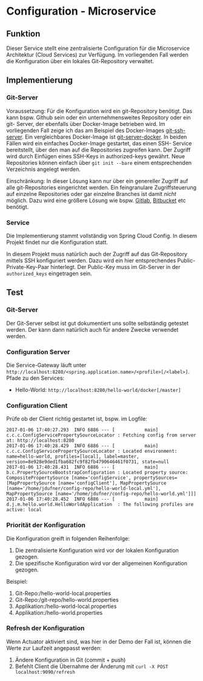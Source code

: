 # Configuration - Microservice

## Funktion

Dieser Service stellt eine zentralisierte Configuration für die Microservice
Architektur (Cloud Services) zur Verfügung. Im vorliegenden Fall werden die 
Konfiguration über ein lokales Git-Repository verwaltet.

## Implementierung

### Git-Server

Voraussetzung: Für die Konfiguration wird ein git-Repository benötigt. Das 
kann bspw. Github sein oder ein unternehmensweites Repository oder ein git-
Server, der ebenfalls über Docker-Image betrieben wird. Im vorliegenden Fall
zeige ich das am Beispiel des Docker-Images [git-ssh-server](https://github.com/unixtastic/git-ssh-server).
Ein vergleichbares Docker-Image ist [git-server-docker](https://github.com/jkarlosb/git-server-docker).
In beiden Fällen wird ein einfaches Docker-Image gestartet, das einen SSH-
Service bereitstellt, über den man auf die Repositories zugreifen kann. Der
Zugriff wird durch Einfügen eines SSH-Keys in authorized-keys gewährt. Neue 
Repositories können einfach über `git init --bare` einem entsprechenden 
Verzeichnis angelegt werden. 

Einschränkung: In dieser Lösung kann nur über ein genereller 
Zugriff auf alle git-Repositories eingerichtet werden. Ein feingranulare 
Zugriffsteuerung auf einzelne Repositories oder gar einzelne Branches ist damit
_nicht_ möglich. Dazu wird eine größere Lösung wie bspw. [Gitlab](https://about.gitlab.com/),
[Bitbucket](https://de.atlassian.com/software/bitbucket) etc benötigt.

### Service

Die Implementierung stammt vollständig von Spring Cloud Config. In diesem 
Projekt findet nur die Konfiguration statt.

In diesem Projekt muss natürlich auch der Zugriff auf das Git-Repository 
mittels SSH konfiguriert werden. Dazu wird ein hier entsprechendes 
Public-Private-Key-Paar hinterlegt. Der Public-Key muss im Git-Server in der
`authorized_keys` eingetragen sein.

## Test

### Git-Server

Der Git-Server selbst ist gut dokumentiert uns sollte selbständig getestet 
werden. Der kann dann natürlich auch für andere Zwecke verwendet werden.

### Configuration Server

Die Service-Gateway läuft unter 
`http://localhost:8280/<spring.application.name>/<profile>[/<label>]`. Pfade 
zu den Services:

* Hello-World: `http://localhost:8280/hello-world/docker[/master]`

### Configuration Client

Prüfe ob der Client richtig gestartet ist, bspw. im Logfile:

````
2017-01-06 17:40:27.293  INFO 6886 --- [           main] c.c.c.ConfigServicePropertySourceLocator : Fetching config from server at: http://localhost:8280
2017-01-06 17:40:28.429  INFO 6886 --- [           main] c.c.c.ConfigServicePropertySourceLocator : Located environment: name=hello-world, profiles=[local], label=master, version=8e928e9ded1fba682fc9f82fb4790646461f0731, state=null
2017-01-06 17:40:28.431  INFO 6886 --- [           main] b.c.PropertySourceBootstrapConfiguration : Located property source: CompositePropertySource [name='configService', propertySources=[MapPropertySource [name='configClient'], MapPropertySource [name='/home/jdufner/config-repo/hello-world-local.yml'], MapPropertySource [name='/home/jdufner/config-repo/hello-world.yml']]]
2017-01-06 17:40:28.452  INFO 6886 --- [           main] d.j.m.hello.world.HelloWorldApplication  : The following profiles are active: local
````

### Priorität der Konfiguration

Die Konfiguration greift in folgenden Reihenfolge:

1. Die zentralisierte Konfiguration wird vor der lokalen Konfiguration gezogen.
2. Die spezifische Konfiguration wird vor der allgemeinen Konfiguration gezogen.

Beispiel:

1. Git-Repo:/hello-world-local.properties
2. Git-Repo:/git-repo/hello-world.properties
3. Applikation:/hello-world-local.properties
4. Applikation:/hello-world.properties

### Refresh der Konfiguration

Wenn Actuator aktiviert sind, was hier in der Demo der Fall ist, können die 
Werte zur Laufzeit angepasst werden:

1. Ändere Konfiguration in Git (commit + push)
2. Befehlt Client die Übernahme der Änderung mit `curl -X POST 
   localhost:9090/refresh`
